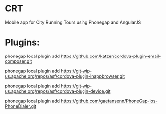 CRT
===

Mobile app for City Running Tours using Phonegap and AngularJS


Plugins:
===

phonegap local plugin add https://github.com/katzer/cordova-plugin-email-composer.git

phonegap local plugin add https://git-wip-us.apache.org/repos/asf/cordova-plugin-inappbrowser.git

phonegap local plugin add https://git-wip-us.apache.org/repos/asf/cordova-plugin-device.git

phonegap local plugin add https://github.com/gaetansenn/PhoneGap-ios-PhoneDialer.git
